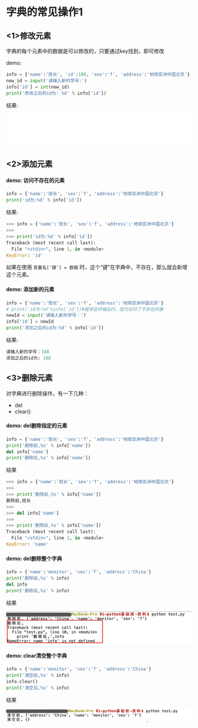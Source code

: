 # 字典的常见操作1

## <1>修改元素

字典的每个元素中的数据是可以修改的，只要通过key找到，即可修改

demo:

```python
info = {'name':'班长', 'id':100, 'sex':'f', 'address':'地球亚洲中国北京'}
new_id = input('请输入新的学号:')
info['id'] = int(new_id)
print('修改之后的id为: %d' % info['id'])
```

结果:

![修改字典值](../images/01-第3天-7.gif)

## <2>添加元素

#### demo: 访问不存在的元素

```python
info = {'name':'班长', 'sex':'f', 'address':'地球亚洲中国北京'}
print('id为:%d' % info['id'])
```

结果:

```python
>>> info = {'name':'班长', 'sex':'f', 'address':'地球亚洲中国北京'}
>>>
>>> print('id为:%d' % info['id'])
Traceback (most recent call last):
  File "<stdin>", line 1, in <module>
KeyError: 'id'
```

如果在使用 `变量名['键'] = 数据` 时，这个“键”在字典中，不存在，那么就会新增这个元素。

#### demo: 添加新的元素

```python
info = {'name':'班长', 'sex':'f', 'address':'地球亚洲中国北京'}
# print('id为:%d'%info['id'])#程序会终端运行，因为访问了不存在的键
newId = input('请输入新的学号：')
info['id'] = newId
print('添加之后的id为:%d' % info['id'])
```

结果:

```python
请输入新的学号：188
添加之后的id为: 188
```

## <3>删除元素

对字典进行删除操作，有一下几种：

- del
- clear()

#### demo: del删除指定的元素

```python
info = {'name':'班长', 'sex':'f', 'address':'地球亚洲中国北京'}
print('删除前,%s' % info['name'])
del info['name']
print('删除后,%s' % info['name'])
```

结果

```python
>>> info = {'name':'班长', 'sex':'f', 'address':'地球亚洲中国北京'}
>>>
>>> print('删除前,%s' % info['name'])
删除前,班长
>>>
>>> del info['name']
>>>
>>> print('删除后,%s' % info['name'])
Traceback (most recent call last):
  File "<stdin>", line 1, in <module>
KeyError: 'name'
```

#### demo: del删除整个字典

```python
info = {'name':'monitor', 'sex':'f', 'address':'China'}
print('删除前,%s' % info)
del info
print('删除后,%s' % info)
```

结果

![访问不存在的元素](../images/01-第3天-10.png)

#### demo: clear清空整个字典

```python
info = {'name':'monitor', 'sex':'f', 'address':'China'}
print('清空前,%s' % info)
info.clear()
print('清空后,%s' % info)
```

结果

![访问不存在的元素](../images/01-第3天-11.png)